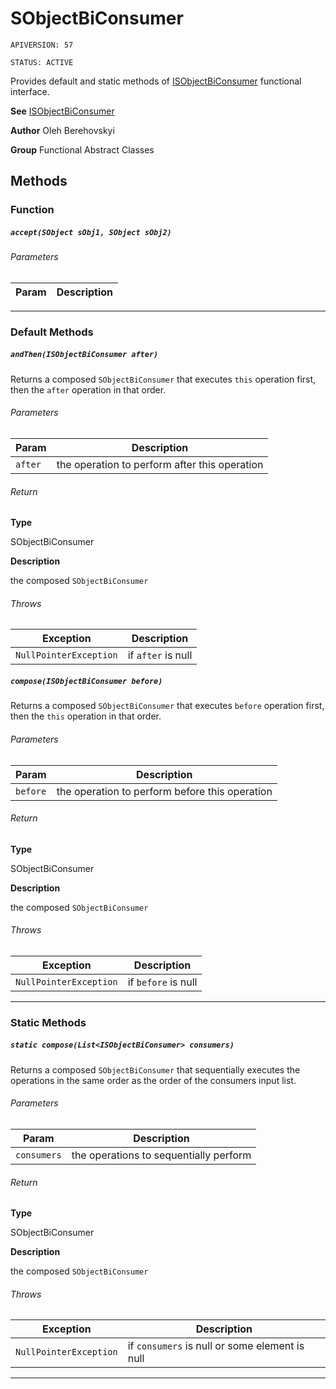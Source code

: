 # SObjectBiConsumer

`APIVERSION: 57`

`STATUS: ACTIVE`

Provides default and static methods of [ISObjectBiConsumer](/docs/Functional-Interfaces/ISObjectBiConsumer.md) functional interface.


**See** [ISObjectBiConsumer](/docs/Functional-Interfaces/ISObjectBiConsumer.md)


**Author** Oleh Berehovskyi


**Group** Functional Abstract Classes

## Methods
### Function
##### `accept(SObject sObj1, SObject sObj2)`
###### Parameters
|Param|Description|
|---|---|

---
### Default Methods
##### `andThen(ISObjectBiConsumer after)`

Returns a composed `SObjectBiConsumer` that executes `this` operation first, then the `after` operation in that order.

###### Parameters
|Param|Description|
|---|---|
|`after`|the operation to perform after this operation|

###### Return

**Type**

SObjectBiConsumer

**Description**

the composed `SObjectBiConsumer`

###### Throws
|Exception|Description|
|---|---|
|`NullPointerException`|if `after` is null|

##### `compose(ISObjectBiConsumer before)`

Returns a composed `SObjectBiConsumer` that executes `before` operation first, then the `this` operation in that order.

###### Parameters
|Param|Description|
|---|---|
|`before`|the operation to perform before this operation|

###### Return

**Type**

SObjectBiConsumer

**Description**

the composed `SObjectBiConsumer`

###### Throws
|Exception|Description|
|---|---|
|`NullPointerException`|if `before` is null|

---
### Static Methods
##### `static compose(List<ISObjectBiConsumer> consumers)`

Returns a composed `SObjectBiConsumer` that sequentially executes the operations in the same order as the order of the consumers input list.

###### Parameters
|Param|Description|
|---|---|
|`consumers`|the operations to sequentially perform|

###### Return

**Type**

SObjectBiConsumer

**Description**

the composed `SObjectBiConsumer`

###### Throws
|Exception|Description|
|---|---|
|`NullPointerException`|if `consumers` is null or some element is null|

---
